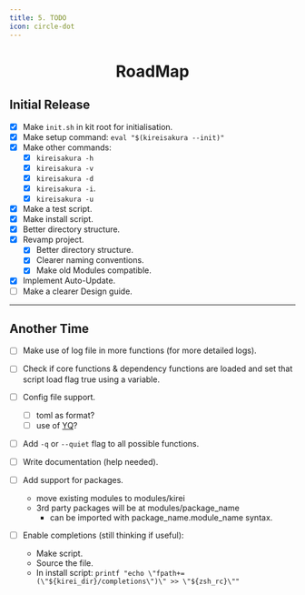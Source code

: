 ```yaml
---
title: 5. TODO
icon: circle-dot
---
```

<h1 align="center">RoadMap</h1>

## Initial Release

- [x] Make `init.sh` in kit root for initialisation.
- [x] Make setup command: `eval "$(kireisakura --init)"`
- [x] Make other commands:
    - [x] `kireisakura -h`
    - [x] `kireisakura -v`
    - [x] `kireisakura -d`
    - [x] `kireisakura -i`.
    - [x] `kireisakura -u`
- [x] Make a test script.
- [x] Make install script.
- [x] Better directory structure.
- [x] Revamp project.
    - [x] Better directory structure.
    - [x] Clearer naming conventions.
    - [x] Make old Modules compatible.
- [x] Implement Auto-Update.
- [ ]  Make a clearer Design guide.
---
## Another Time

- [ ] Make use of log file in more functions (for more detailed logs).
- [ ] Check if core functions & dependency functions are loaded and set that script load flag true using a variable.
- [ ] Config file support.
    - [ ] toml as format?
    - [ ] use of [YQ](https://chatgpt.com/share/671ab466-aaf0-8001-ba21-ae748636e88b)?
- [ ] Add `-q` or `--quiet` flag to all possible functions.
- [ ] Write documentation (help needed).
- [ ] Add support for packages.
    - move existing modules to modules/kirei
    - 3rd party packages will be at modules/package_name
        -  can be imported with package_name.module_name syntax.  
        
- [ ] Enable completions (still thinking if useful):
    - Make script.
    - Source the file.
    - In install script: `printf "echo \"fpath+=(\"${kirei_dir}/completions\")\" >> \"${zsh_rc}\""`